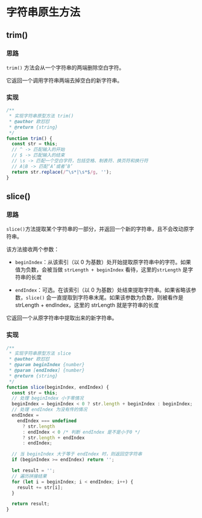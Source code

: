 # 字符串原生方法

## trim()

### 思路

`trim()` 方法会从一个字符串的两端删除空白字符。

它返回一个调用字符串两端去掉空白的新字符串。

### 实现

```javascript
/**
 * 实现字符串原型方法 trim()
 * @author 欧怼怼
 * @return {string}
 */
function trim() {
  const str = this;
  // ^ -> 匹配输入的开始
  // $ -> 匹配输入的结束
  // \s -> 匹配一个空白字符，包括空格、制表符、换页符和换行符
  // A|B -> 匹配‘A’或者‘B’
  return str.replace(/^\s*|\s*$/g, '');
}

```

## slice()

### 思路

`slice()`方法提取某个字符串的一部分，并返回一个新的字符串，且不会改动原字符串。



该方法接收两个参数：

- `beginIndex`：从该索引（以 0 为基数）处开始提取原字符串中的字符。如果值为负数，会被当做 `strLength + beginIndex` 看待，这里的`strLength` 是字符串的长度

- `endIndex`：可选。在该索引（以 0 为基数）处结束提取字符串。如果省略该参数，`slice()` 会一直提取到字符串末尾。如果该参数为负数，则被看作是 strLength + endIndex，这里的 strLength 就是字符串的长度

它返回一个从原字符串中提取出来的新字符串。

### 实现

```javascript
/**
 * 实现字符串原型方法 slice
 * @author 欧怼怼
 * @param beginIndex {number}
 * @param [endIndex] {number}
 * @return {string}
 */
function slice(beginIndex, endIndex) {
  const str = this;
  // 处理 beginIndex 小于零情况
  beginIndex = beginIndex < 0 ? str.length + beginIndex : beginIndex;
  // 处理 endIndex 为没有传的情况
  endIndex =
    endIndex === undefined
      ? str.length
      : endIndex < 0 /* 判断 endIndex 是不是小于0 */
      ? str.length + endIndex
      : endIndex;

  // 当 beginIndex 大于等于 endIndex 时，则返回空字符串
  if (beginIndex >= endIndex) return '';

  let result = '';
  // 遍历拼接结果
  for (let i = beginIndex; i < endIndex; i++) {
    result += str[i];
  }

  return result;
}
```